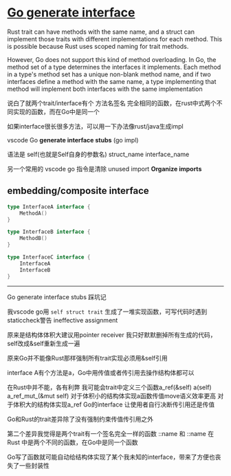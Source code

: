 # [Go generate interface](/2024/03/go_vscode_generate_impl_stubs.md)

Rust trait can have methods with the same name, and a struct can implement those traits with different implementations for each method. This is possible because Rust uses scoped naming for trait methods.

However, Go does not support this kind of method overloading. In Go, the method set of a type determines the interfaces it implements. Each method in a type's method set has a unique non-blank method name, and if two interfaces define a method with the same name, a type implementing that method will implement both interfaces with the same implementation

说白了就两个trait/interface有个 方法名签名 完全相同的函数，在rust中式两个不同实现的函数，而在Go中是同一个

如果interface很长很多方法，可以用一下办法像rust/java生成impl

vscode Go **generate interface stubs** (go impl)

语法是 self(也就是Self自身的参数名) struct_name interface_name

另一个常用的 vscode go 指令是清除 unused import **Organize imports**

## embedding/composite interface

```go
type InterfaceA interface {
    MethodA()
}

type InterfaceB interface {
    MethodB()
}

type InterfaceC interface {
    InterfaceA
    InterfaceB
}
```

---

Go generate interface stubs 踩坑记

我vscode go用 `self struct trait` 生成了一堆实现函数，可写代码时遇到staticcheck警告 ineffective assignment

原来是结构体体积大建议用pointer receiver 我只好默默删掉所有生成的代码，self改成&self重新生成一遍

原来Go并不能像Rust那样强制所有trait实现必须用&self引用


interface A有个方法是a，Go中用传值或者传引用去操作结构体都可以

在Rust中并不能，各有利弊
我可能会trait中定义三个函数a_ref(&self) a(self) a_ref_mut_(&mut self)
对于体积小的结构体实现a函数传值move语义效率更高
对于体积大的结构体实现a_ref
Go的interface 让使用者自行决断传引用还是传值


Go和Rust的trait差异除了没有强制约束传值传引用之外

第二个差异我觉得是两个trait有一个签名完全一样的函数 <A as B>::name 和 <A as C>::name 在 Rust 中是两个不同的函数，在Go中是同一个函数

Go写了函数就可能自动给结构体实现了某个我未知的interface，带来了方便也丧失了一些封装性
